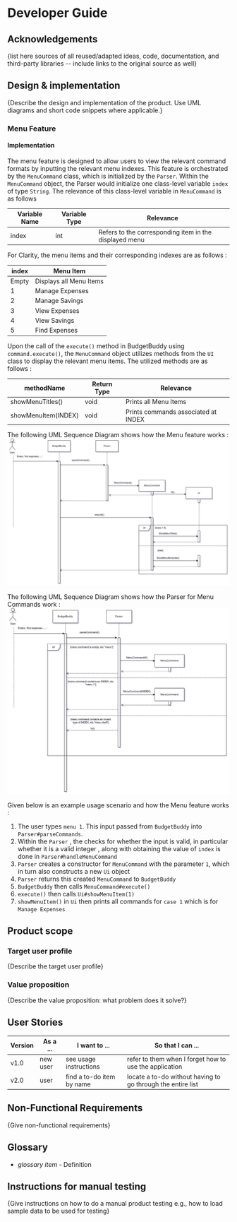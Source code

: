 # Developer Guide

## Acknowledgements

{list here sources of all reused/adapted ideas, code, documentation, and third-party libraries -- include links to the original source as well}

## Design & implementation

{Describe the design and implementation of the product. Use UML diagrams and short code snippets where applicable.}
### Menu Feature

#### Implementation 

The menu feature is designed to allow users to view the relevant command formats by inputting the relevant menu
indexes. This feature is orchestrated by the `MenuCommand` class, which is initialized by the `Parser`. Within the 
`MenuCommand` object, the Parser would initialize one class-level variable `index` of type `String`. The relevance of
this class-level variable in `MenuCommand` is as follows

| Variable Name | Variable Type | Relevance                                              |
|---------------|---------------|--------------------------------------------------------|
| index         | int           | Refers to the corresponding item in the displayed menu |

For Clarity, the menu items and their corresponding indexes are as follows :

| index | Menu Item               |
|-------|-------------------------|
| Empty | Displays all Menu Items |
| 1     | Manage Expenses         |
| 2     | Manage Savings          |
| 3     | View Expenses           |
| 4     | View Savings            |
| 5     | Find Expenses           |

Upon the call of the `execute()` method in BudgetBuddy using `command.execute()`, the `MenuCommand` object
utilizes methods from the `UI` class to display the relevant menu items. The utilized methods are as follows :

| methodName          | Return Type | Relevance                           |
|---------------------|-------------|-------------------------------------|
| showMenuTitles()    | void        | Prints all Menu Items               |
| showMenuItem(INDEX) | void        | Prints commands associated at INDEX |

The following UML Sequence Diagram shows how the Menu feature works :
![Sequence Diagram for Menu Command](diagrams/sequenceDiagram_MenuFeature.jpg)

The following UML Sequence Diagram shows how the Parser for Menu Commands work :
![Sequence Diagram for Parser for Menu Command](diagrams/Parser-Menu-Command-Sequence-Diagram.jpg)

Given below is an example usage scenario and how the Menu feature works :
1. The user types `menu 1`. This input passed from `BudgetBuddy` into `Parser#parseCommands`.
2. Within the `Parser` , the checks for whether the input is valid, in particular whether it is a valid integer
, along with obtaining the value of `index` is done in `Parser#handleMenuCommand`
3. `Parser` creates a constructor for `MenuCommand` with the parameter `1`, which in turn 
also constructs a new `Ui` object
4. `Parser` returns this created `MenuCommand` to `BudgetBuddy`
5. `BudgetBuddy` then calls `MenuCommand#execute()`
6.  `execute()` then calls `Ui#showMenuItem(1)`
7. `showMenuItem()` in `Ui` then prints all commands for `case 1` which is for `Manage Expenses`

## Product scope
### Target user profile

{Describe the target user profile}

### Value proposition

{Describe the value proposition: what problem does it solve?}

## User Stories

|Version| As a ... | I want to ... | So that I can ...|
|--------|----------|---------------|------------------|
|v1.0|new user|see usage instructions|refer to them when I forget how to use the application|
|v2.0|user|find a to-do item by name|locate a to-do without having to go through the entire list|

## Non-Functional Requirements

{Give non-functional requirements}

## Glossary

* *glossary item* - Definition

## Instructions for manual testing

{Give instructions on how to do a manual product testing e.g., how to load sample data to be used for testing}
